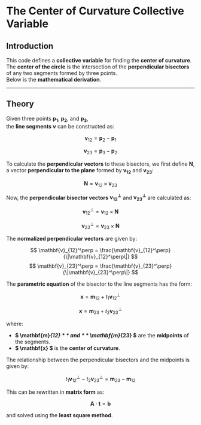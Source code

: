 # The Center of Curvature Collective Variable

## Introduction
This code defines a **collective variable** for finding the **center of curvature**.  
The **center of the circle** is the intersection of the **perpendicular bisectors** of any two segments formed by three points.  
Below is the **mathematical derivation**.

---

## **Theory**  

Given three points **$\mathbf{p}_1$**, **$\mathbf{p}_2$**, and **$\mathbf{p}_3$**,  
the **line segments** $\mathbf{v}$ can be constructed as:

$$
\mathbf{v}_{12} = \mathbf{p}_2 - \mathbf{p}_1
$$

$$
\mathbf{v}_{23} = \mathbf{p}_3 - \mathbf{p}_2
$$


To calculate the **perpendicular vectors** to these bisectors, we first define **$\mathbf{N}$**,  
a vector **perpendicular to the plane** formed by **$\mathbf{v}_{12}$** and **$\mathbf{v}_{23}$**:  


$$
\mathbf{N} = \mathbf{v}_{12} \times \mathbf{v}_{23}
$$

Now, the **perpendicular bisector vectors** **$\mathbf{v}_{12}^\perp$** and **$\mathbf{v}_{23}^\perp$** are calculated as:

$$
\mathbf{v}_{12}^\perp = \mathbf{v}_{12} \times \mathbf{N}
$$

$$
\mathbf{v}_{23}^\perp = \mathbf{v}_{23} \times \mathbf{N}
$$



The **normalized perpendicular vectors** are given by:

$$
\mathbf{v}_{12}^\perp = \frac{\mathbf{v}_{12}^\perp}{\|\mathbf{v}_{12}^\perp\|}
$$
$$
\mathbf{v}_{23}^\perp = \frac{\mathbf{v}_{23}^\perp}{\|\mathbf{v}_{23}^\perp\|}
$$

The **parametric equation** of the bisector to the line segments has the form:

$$
\mathbf{x} = \mathbf{m}_{12} + t_1 \mathbf{v}_{12}^\perp
$$

$$
\mathbf{x} = \mathbf{m}_{23} + t_2 \mathbf{v}_{23}^\perp
$$

where:
- **$ \mathbf{m}_{12} $** and **$ \mathbf{m}_{23} $** are the **midpoints** of the segments.
- **$ \mathbf{x} $** is the **center of curvature**.

The relationship between the perpendicular bisectors and the midpoints is given by:

$$
t_1 \mathbf{v}_{12}^\perp - t_2 \mathbf{v}_{23}^\perp = \mathbf{m}_{23} - \mathbf{m}_{12}
$$

This can be rewritten in **matrix form** as:

$$
\mathbf{A} \cdot \mathbf{t} = \mathbf{b}
$$

and solved using the **least square method**.

